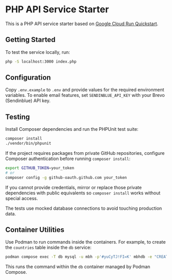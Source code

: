 # PHP API Service Starter

This is a PHP API service starter based on [Google Cloud Run Quickstart](https://cloud.google.com/run/docs/quickstarts/build-and-deploy/deploy-php-service).

## Getting Started

To test the service locally, run:

```sh
php -S localhost:3000 index.php
```

## Configuration

Copy `.env.example` to `.env` and provide values for the required environment variables. To enable email features, set `SENDINBLUE_API_KEY` with your Brevo (Sendinblue) API key.

## Testing

Install Composer dependencies and run the PHPUnit test suite:

```sh
composer install
./vendor/bin/phpunit
```

If the project requires packages from private GitHub repositories, configure Composer authentication before running `composer install`:

```sh
export GITHUB_TOKEN=your_token
# or
composer config -g github-oauth.github.com your_token
```

If you cannot provide credentials, mirror or replace those private dependencies with public equivalents so `composer install` works without special access.

The tests use mocked database connections to avoid touching production data.

## Container Utilities

Use Podman to run commands inside the containers. For example, to create the `countries` table inside the `db` service:

```sh
podman compose exec -T db mysql -u mbh -p'#yuCyTJ!FI=K' mbhdb -e "CREATE TABLE countries (id INT AUTO_INCREMENT PRIMARY KEY, name VARCHAR(255) NOT NULL UNIQUE) CHARACTER SET utf8mb4 COLLATE utf8mb4_unicode_ci;"
```

This runs the command within the `db` container managed by Podman Compose.

